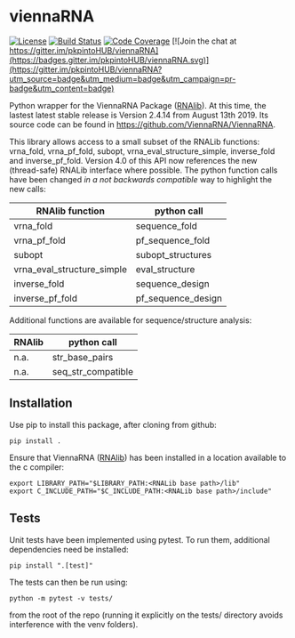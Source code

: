 # viennaRNA

[![License](https://img.shields.io/badge/License-Apache%202.0-blue.svg)](https://opensource.org/licenses/Apache-2.0)
[![Build Status](https://travis-ci.org/pkpinto/viennaRNA.svg?branch=master)](https://travis-ci.org/pkpinto/viennaRNA)
[![Code Coverage](https://codecov.io/gh/pkpinto/viennaRNA/branch/master/graph/badge.svg)](https://codecov.io/gh/pkpinto/viennaRNA)
[![Join the chat at https://gitter.im/pkpintoHUB/viennaRNA](https://badges.gitter.im/pkpintoHUB/viennaRNA.svg)](https://gitter.im/pkpintoHUB/viennaRNA?utm_source=badge&utm_medium=badge&utm_campaign=pr-badge&utm_content=badge)

Python wrapper for the ViennaRNA Package ([RNAlib](https://www.tbi.univie.ac.at/RNA/)). At this time, the lastest latest stable release is Version 2.4.14 from August 13th 2019. Its source code can be found in https://github.com/ViennaRNA/ViennaRNA.

This library allows access to a small subset of the RNALib functions: vrna_fold, vrna_pf_fold, subopt, vrna_eval_structure_simple, inverse_fold and inverse_pf_fold. Version 4.0 of this API now references the new (thread-safe) RNALib interface where possible. The python function calls have been changed *in a not backwards compatible* way to highlight the new calls:

| RNAlib function             | python call          |
|-----------------------------|----------------------|
| vrna_fold                   |    sequence_fold     |
| vrna_pf_fold                | pf_sequence_fold     |
| subopt                      | subopt_structures    |
| vrna_eval_structure_simple  | eval_structure       |
| inverse_fold                |    sequence_design   |
| inverse_pf_fold             | pf_sequence_design   |

Additional functions are available for sequence/structure analysis:

| RNAlib               | python call         |
|----------------------|---------------------|
| n.a.                 | str_base_pairs      |
| n.a.                 | seq_str_compatible  |

## Installation

Use pip to install this package, after cloning from github:
```
pip install .
```

Ensure that ViennaRNA ([RNAlib](https://www.tbi.univie.ac.at/RNA/)) has been installed in a location available to the c compiler:
```
export LIBRARY_PATH="$LIBRARY_PATH:<RNALib base path>/lib"
export C_INCLUDE_PATH="$C_INCLUDE_PATH:<RNALib base path>/include"
```

## Tests

Unit tests have been implemented using pytest. To run them, additional dependencies need be installed:
```
pip install ".[test]"
```

The tests can then be run using:
```
python -m pytest -v tests/
```
from the root of the repo (running it explicitly on the tests/ directory avoids interference with the venv folders).

